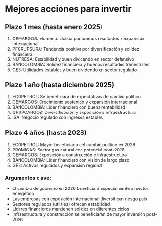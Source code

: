# Mejores acciones para invertir

## Plazo 1 mes (hasta enero 2025)
1. CEMARGOS: Momento alcista por buenos resultados y expansión internacional
2. PFGRUPSURA: Tendencia positiva por diversificación y solidez financiera
3. NUTRESA: Estabilidad y buen dividendo en sector defensivo
4. BANCOLOMBIA: Solidez financiera y buenos resultados trimestrales
5. GEB: Utilidades estables y buen dividendo en sector regulado

## Plazo 1 año (hasta diciembre 2025)
1. ECOPETROL: Se beneficiará de expectativas de cambio político
2. CEMARGOS: Crecimiento sostenido y expansión internacional
3. BANCOLOMBIA: Líder financiero con buena rentabilidad
4. GRUPOARGOS: Diversificación y exposición a infraestructura
5. ISA: Negocio regulado con ingresos estables

## Plazo 4 años (hasta 2028)
1. ECOPETROL: Mayor beneficiario del cambio político en 2026
2. PROMIGAS: Sector gas natural con potencial post-2026
3. CEMARGOS: Exposición a construcción e infraestructura
4. BANCOLOMBIA: Líder financiero con visión de largo plazo
5. GEB: Activos regulados y expansión regional

### Argumentos clave:
- El cambio de gobierno en 2026 beneficiará especialmente al sector energético
- Las empresas con exposición internacional diversifican riesgo país
- Sectores regulados (utilities) ofrecen estabilidad
- Líderes financieros mantienen solidez en diferentes ciclos
- Infraestructura y construcción se beneficiarán de mayor inversión post-2026
